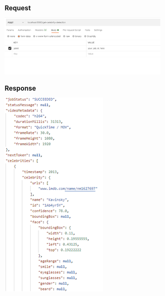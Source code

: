 ## Request

![Request](image/GetCelebrityDetectionRequest.png)

## Response

![Response](image/GetCelebrityDetectionResponse.png)
